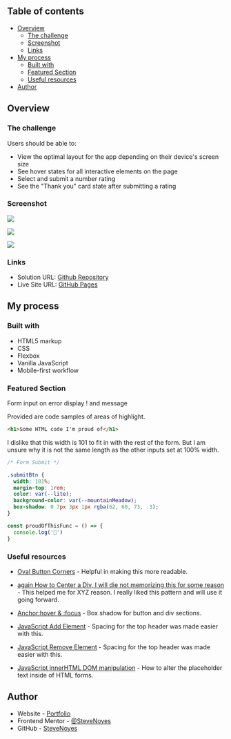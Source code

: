## Table of contents

- [Overview](#overview)
  - [The challenge](#the-challenge)
  - [Screenshot](#screenshot)
  - [Links](#links)
- [My process](#my-process)
  - [Built with](#built-with)
  - [Featured Section](#featured-section)
  - [Useful resources](#useful-resources)
- [Author](#author)

## Overview

### The challenge

Users should be able to:

- View the optimal layout for the app depending on their device's screen size
- See hover states for all interactive elements on the page
- Select and submit a number rating
- See the "Thank you" card state after submitting a rating

### Screenshot

![](./screenshot.jpg)

![](./screenshot.jpg)

![](./screenshot.jpg)

### Links

- Solution URL: [Github Repository](https://github.com/SteveNoyes/interactiveRatings)
- Live Site URL: [GitHub Pages](https://stevenoyes.github.io/interactiveRatings/)

## My process

### Built with

- HTML5 markup
- CSS  
- Flexbox
- Vanilla JavaScript
- Mobile-first workflow

### Featured Section

  Form input on error display ! and message 

Provided are code samples of areas of highlight.

```html
<h1>Some HTML code I'm proud of</h1>
```

I dislike that this width is 101 to fit in with the rest of the form. But I am unsure why it is not the same length as the other inputs set at 100% width.
```css
/* Form Submit */

.submitBtn {
  width: 101%;
  margin-top: 1rem;
  color: var(--lite);
  background-color: var(--mountainMeadow);
  box-shadow: 0 7px 3px 1px rgba(62, 60, 73, .3);
}
```

```js
const proudOfThisFunc = () => {
  console.log('🎉')
}
```

### Useful resources

- [Oval Button Corners](https://devpractical.com/how-to-make-rounded-corner-button-html-css/) - Helpful in making this more readable. 

- [again How to Center a Div, I will die not memorizing this for some reason](https://www.freecodecamp.org/news/how-to-center-anything-with-css-align-a-div-text-and-more/) - This helped me for XYZ reason. I really liked this pattern and will use it going forward.

- [Anchor:hover & :focus](https://www.w3schools.com/CSSref/css_selectors.php) - Box shadow for button and div sections. 

- [JavaScript Add Element](https://www.w3schools.com/howto/howto_js_add_class.asp) - Spacing for the top header was made easier with this.

- [JavaScript Remove Element](https://www.w3schools.com/howto/howto_js_remove_class.asp) - Spacing for the top header was made easier with this.

- [JavaScript innerHTML DOM manipulation](https://www.w3schools.com/jsref/prop_html_innerhtml.asp) - How to alter the placeholder text inside of HTML forms. 

## Author

- Website - [Portfolio](https://www.stevenmnoyes.com)
- Frontend Mentor - [@SteveNoyes](https://www.frontendmentor.io/profile/SteveNoyes)
- GitHub - [SteveNoyes](https://github.com/SteveNoyes)